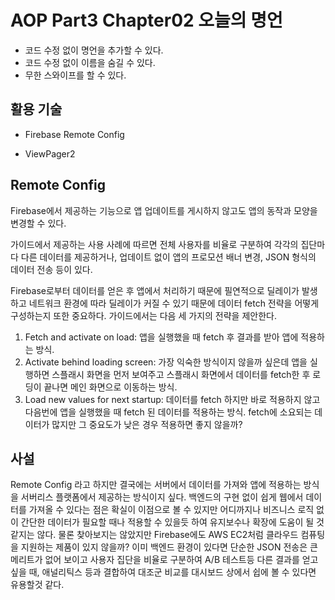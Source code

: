 # AOP Part3 Chapter02 오늘의 명언

- 코드 수정 없이 명언을 추가할 수 있다.
- 코드 수정 없이 이름을 숨길 수 있다.
- 무한 스와이프를 할 수 있다.

## 활용 기술

- Firebase Remote Config

- ViewPager2

## Remote Config

Firebase에서 제공하는 기능으로 앱 업데이트를 게시하지 않고도 앱의 동작과 모양을 변경할 수 있다.

가이드에서 제공하는 사용 사례에 따르면 전체 사용자를 비율로 구분하여 각각의 집단마다 다른 데이터를 제공하거나, 업데이트 없이 앱의 프로모션 배너 변경, JSON 형식의 데이터 전송 등이 있다.

Firebase로부터 데이터를 얻은 후 앱에서 처리하기 때문에 필연적으로 딜레이가 발생하고 네트워크 환경에 따라 딜레이가 커질 수 있기 때문에 데이터 fetch 전략을 어떻게 구성하는지 또한 중요하다. 가이드에서는 다음 세 가지의 전략을 제안한다.

1. Fetch and activate on load: 앱을 실행했을 때 fetch 후 결과를 받아 앱에 적용하는 방식.
2. Activate behind loading screen: 가장 익숙한 방식이지 않을까 싶은데 앱을 실행하면 스플래시 화면을 먼저 보여주고 스플래시 화면에서 데이터를 fetch한 후 로딩이 끝나면 메인 화면으로 이동하는 방식.
3. Load new values for next startup: 데이터를 fetch 하지만 바로 적용하지 않고 다음번에 앱을 실행했을 때 fetch 된 데이터를 적용하는 방식. fetch에 소요되는 데이터가 많지만 그 중요도가 낮은 경우 적용하면 좋지 않을까?

## 사설

Remote Config 라고 하지만 결국에는 서버에서 데이터를 가져와 앱에 적용하는 방식을 서버리스 플랫폼에서 제공하는 방식이지 싶다. 백엔드의 구현 없이 쉽게 웹에서 데이터를 가져올 수 있다는 점은 확실이 이점으로 볼 수 있지만 어디까지나 비즈니스 로직 없이 간단한 데이터가 필요할 때나 적용할 수 있을듯 하여 유지보수나 확장에 도움이 될 것 같지는 않다. 물론 찾아보지는 않았지만 Firebase에도 AWS EC2처럼 클라우드 컴퓨팅을 지원하는 제품이 있지 않을까? 이미 백엔드 환경이 있다면 단순한 JSON 전송은 큰 메리트가 없어 보이고 사용자 집단을 비율로 구분하여 A/B 테스트등 다른 결과를 얻고 싶을 때, 애널리틱스 등과 결합하여 대조군 비교를 대시보드 상에서 쉽에 볼 수 있다면 유용할것 같다.



